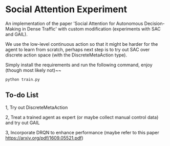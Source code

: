 # Social Attention Experiment

An implementation of the paper 'Social Attention for Autonomous Decision-Making in Dense Traffic' with custom modification (experiments with SAC and GAIL).

We use the low-level continuous action so that it might be harder for the agent to learn from scratch, perhaps next step is to try out SAC over discrete action space (with the DiscreteMetaAction type).

Simply install the requirements and run the following command, enjoy (though most likely not)~~ 

```
python train.py
```

## To-do List

1, Try out DiscreteMetaAction

2, Treat a trained agent as expert (or maybe collect manual control data) and try out GAIL 

3, Incorporate DRQN to enhance performance (maybe refer to this paper https://arxiv.org/pdf/1609.05521.pdf)
